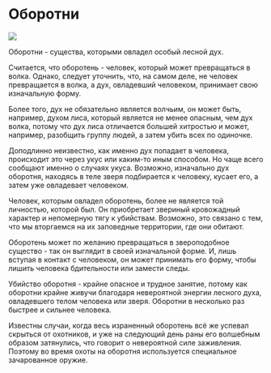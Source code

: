 # Оборотни

![](https://www.playground.ru/images/files/8/9/468.jpg)

Оборотни - существа, которыми овладел особый лесной дух.

Считается, что оборотень - человек, который может превращаться в волка. Однако, следует уточнить, что, на самом деле, не человек превращается в волка, а дух, овладевший человеком, принимает свою изначальную форму.

Более того, дух не обязательно является волчьим, он может быть, например, духом лиса, который является не менее опасным, чем дух волка, потому что дух лиса отличается большей хитростью и может, например, разобщить группу людей, а затем убить всех по одиночке.

Доподлинно неизвестно, как именно дух попадает в человека, происходит это через укус или каким-то иным способом. Но чаще всего сообщают именно о случаях укуса. Возможно, изначально дух оборотня, находясь в теле зверя подбирается к человеку, кусает его, а затем уже овладевает человеком.

Человек, которым овладел оборотень, более не является той личностью, которой был. Он приобретает звериный кровожадный характер и непомерную тягу к убийствам. Возможно, это связано с тем, что мы вторгаемся на их заповедные территории, где они обитают.

Оборотень может по желанию превращаться в звероподобное существо - так он выглядит в своей изначальной форме. И, лишь вступая в контакт с человеком, он может принимать его форму, чтобы лишить человека бдительности или замести следы.

Убийство оборотня - крайне опасное и трудное занятие, потому как оборотни крайне живучи благодаря невероятной энергии лесного духа, овладевшего телом человека или зверя. Оборотни в несколько раз быстрее и сильнее человека.

Известны случаи, когда весь израненный оборотень всё же успевал скрыться от охотников, и уже на следующий день раны его волшебным образом затянулись, что говорит о невероятной силе заживления. Поэтому во время охоты на оборотня используется специальное зачарованное оружие.